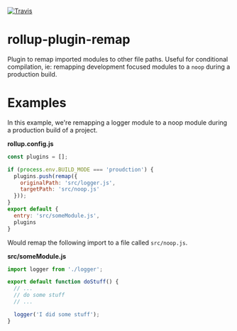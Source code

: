[![Travis](https://travis-ci.com/Shopify/rollup-plugin-remap.svg?branch=master)](https://travis-ci.com/Shopify/rollup-plugin-remap)

rollup-plugin-remap
===

Plugin to remap imported modules to other file paths. Useful for conditional
compilation, ie: remapping development focused modules to a `noop` during a
production build.

# Examples

In this example, we're remapping a logger module to a noop module during a
production build of a project.

__rollup.config.js__
```js
const plugins = [];

if (process.env.BUILD_MODE === 'proudction') {
  plugins.push(remap({
    originalPath: 'src/logger.js',
    targetPath: 'src/noop.js'
  }));
}
export default {
  entry: 'src/someModule.js',
  plugins
}
```

Would remap the following import to a file called `src/noop.js`.

__src/someModule.js__
```js
import logger from './logger';

export default function doStuff() {
  // ...
  // do some stuff
  // ...

  logger('I did some stuff');
}
```
